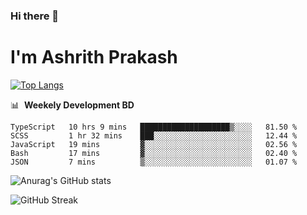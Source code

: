### Hi there 👋
# I'm Ashrith Prakash


[![Top Langs](https://github-readme-stats.vercel.app/api/top-langs/?username=xxcheckmatexx&layout=compact&count_private=true&include_all_commits=true&show_icons=true&line_height=20&title_color=FFFFFF&icon_color=FFFFFF&text_color=FFFFFF&bg_color=0D1117)](https://github.com/anuraghazra/github-readme-stats)

📊 &nbsp;**Weekely Development BD**

<!--START_SECTION:waka-->
```text
TypeScript   10 hrs 9 mins   ████████████████████▒░░░░   81.50 % 
SCSS         1 hr 32 mins    ███░░░░░░░░░░░░░░░░░░░░░░   12.44 % 
JavaScript   19 mins         ▓░░░░░░░░░░░░░░░░░░░░░░░░   02.56 % 
Bash         17 mins         ▓░░░░░░░░░░░░░░░░░░░░░░░░   02.40 % 
JSON         7 mins          ▒░░░░░░░░░░░░░░░░░░░░░░░░   01.07 % 
```
<!--END_SECTION:waka-->

![Anurag's GitHub stats](https://github-readme-stats.vercel.app/api?username=xxcheckmatexx&count_private=true&show_icons=true&theme=merko)  

![GitHub Streak](http://github-readme-streak-stats.herokuapp.com?user=xxcheckmatexx&theme=merko&hide_border=true&date_format=M%20j%5B%2C%20Y%5D&fire=DD0E0B)
<br/>
